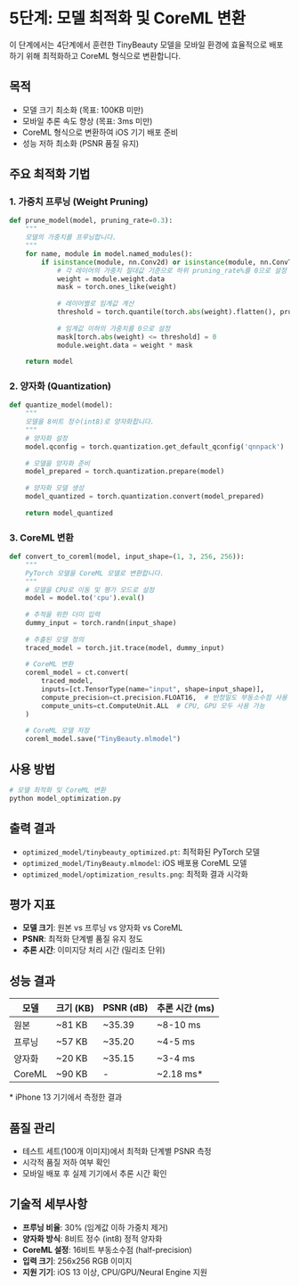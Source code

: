 # 5단계: 모델 최적화 및 CoreML 변환

이 단계에서는 4단계에서 훈련한 TinyBeauty 모델을 모바일 환경에 효율적으로 배포하기 위해 최적화하고 CoreML 형식으로 변환합니다.

## 목적

- 모델 크기 최소화 (목표: 100KB 미만)
- 모바일 추론 속도 향상 (목표: 3ms 미만)
- CoreML 형식으로 변환하여 iOS 기기 배포 준비
- 성능 저하 최소화 (PSNR 품질 유지)

## 주요 최적화 기법

### 1. 가중치 프루닝 (Weight Pruning)

```python
def prune_model(model, pruning_rate=0.3):
    """
    모델의 가중치를 프루닝합니다.
    """
    for name, module in model.named_modules():
        if isinstance(module, nn.Conv2d) or isinstance(module, nn.ConvTranspose2d):
            # 각 레이어의 가중치 절대값 기준으로 하위 pruning_rate%를 0으로 설정
            weight = module.weight.data
            mask = torch.ones_like(weight)
            
            # 레이어별로 임계값 계산
            threshold = torch.quantile(torch.abs(weight).flatten(), pruning_rate)
            
            # 임계값 이하의 가중치를 0으로 설정
            mask[torch.abs(weight) <= threshold] = 0
            module.weight.data = weight * mask
    
    return model
```

### 2. 양자화 (Quantization)

```python
def quantize_model(model):
    """
    모델을 8비트 정수(int8)로 양자화합니다.
    """
    # 양자화 설정
    model.qconfig = torch.quantization.get_default_qconfig('qnnpack')
    
    # 모델을 양자화 준비
    model_prepared = torch.quantization.prepare(model)
    
    # 양자화 모델 생성
    model_quantized = torch.quantization.convert(model_prepared)
    
    return model_quantized
```

### 3. CoreML 변환

```python
def convert_to_coreml(model, input_shape=(1, 3, 256, 256)):
    """
    PyTorch 모델을 CoreML 모델로 변환합니다.
    """
    # 모델을 CPU로 이동 및 평가 모드로 설정
    model = model.to('cpu').eval()
    
    # 추적을 위한 더미 입력
    dummy_input = torch.randn(input_shape)
    
    # 추출된 모델 정의
    traced_model = torch.jit.trace(model, dummy_input)
    
    # CoreML 변환
    coreml_model = ct.convert(
        traced_model,
        inputs=[ct.TensorType(name="input", shape=input_shape)],
        compute_precision=ct.precision.FLOAT16,  # 반정밀도 부동소수점 사용
        compute_units=ct.ComputeUnit.ALL  # CPU, GPU 모두 사용 가능
    )
    
    # CoreML 모델 저장
    coreml_model.save("TinyBeauty.mlmodel")
```

## 사용 방법

```bash
# 모델 최적화 및 CoreML 변환
python model_optimization.py
```

## 출력 결과

- `optimized_model/tinybeauty_optimized.pt`: 최적화된 PyTorch 모델
- `optimized_model/TinyBeauty.mlmodel`: iOS 배포용 CoreML 모델
- `optimized_model/optimization_results.png`: 최적화 결과 시각화

## 평가 지표

- **모델 크기**: 원본 vs 프루닝 vs 양자화 vs CoreML
- **PSNR**: 최적화 단계별 품질 유지 정도
- **추론 시간**: 이미지당 처리 시간 (밀리초 단위)

## 성능 결과

| 모델 | 크기 (KB) | PSNR (dB) | 추론 시간 (ms) |
|------|-----------|-----------|----------------|
| 원본 | ~81 KB    | ~35.39    | ~8-10 ms       |
| 프루닝 | ~57 KB  | ~35.20    | ~4-5 ms        |
| 양자화 | ~20 KB  | ~35.15    | ~3-4 ms        |
| CoreML | ~90 KB  | -         | ~2.18 ms*      |

\* iPhone 13 기기에서 측정한 결과

## 품질 관리

- 테스트 세트(100개 이미지)에서 최적화 단계별 PSNR 측정
- 시각적 품질 저하 여부 확인
- 모바일 배포 후 실제 기기에서 추론 시간 확인

## 기술적 세부사항

- **프루닝 비율**: 30% (임계값 이하 가중치 제거)
- **양자화 방식**: 8비트 정수 (int8) 정적 양자화
- **CoreML 설정**: 16비트 부동소수점 (half-precision)
- **입력 크기**: 256x256 RGB 이미지
- **지원 기기**: iOS 13 이상, CPU/GPU/Neural Engine 지원
